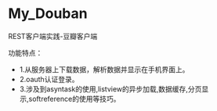 # My_Douban
REST客户端实践-豆瓣客户端

功能特点：
- 1.从服务器上下载数据，解析数据并显示在手机界面上。
- 2.oauth认证登录。
- 3.涉及到asyntask的使用,listview的异步加载,数据缓存,分页显示,softreference的使用等技巧。


